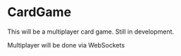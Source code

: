 # CardGame

This will be a multiplayer card game. Still in development.

Multiplayer will be done via WebSockets
